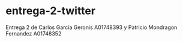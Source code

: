 # entrega-2-twitter
Entrega 2 de Carlos García Geronis A01748393 y Patricio Mondragon Fernandez A01748352 
